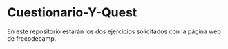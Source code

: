 # Cuestionario-Y-Quest
En este repositorio estarán los dos ejercicios solicitados con la página web de frecodecamp.

